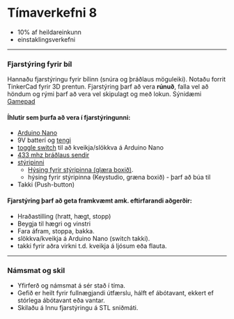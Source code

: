 # Tímaverkefni 8 

- 10% af heildareinkunn
- einstaklingsverkefni

---

### Fjarstýring fyrir bíl 
Hannaðu fjarstýringu fyrir bílinn (snúra og þráðlaus möguleiki). Notaðu forrit TinkerCad fyrir 3D prentun. Fjarstýring þarf að vera **rúnuð**, falla vel að  höndum og rými þarf að vera vel skipulagt og með lokun. Sýnidæmi [Gamepad](https://www.youtube.com/watch?v=JCrsFxdJXu8)
<!-- [Nunchuck](https://en.wikipedia.org/wiki/Wii_Remote#Nunchuk) -->

#### Íhlutir sem þurfa að vera í fjarstýringunni:
- [Arduino Nano](https://www.arduino.cc/en/pmwiki.php?n=Main/ArduinoBoardNano)
- 9V batterí og [tengi](https://www.makerlab-electronics.com/wp-content/uploads/2017/08/9V-Battery-Clip.jpg)
- [toggle switch](https://ae01.alicdn.com/kf/HTB1m0C1SXXXXXcGXpXXq6xXFXXXc/JOYING-LIANG-SS-12F30-Black-Small-Toggle-Switch-Toy-Switches.jpg) til að kveikja/slökkva á Arduino Nano
- [433 mhz þráðlaus sendir](https://lastminuteengineers.com/433mhz-rf-wireless-arduino-tutorial/)
- [stýripinni](https://lastminuteengineers.com/joystick-interfacing-arduino-processing/)  
  - [Hýsing fyrir stýripinna (glæra boxið)](https://www.thingiverse.com/thing:1162200). 
  - hýsing fyrir stýripinna (Keystudio, græna boxið) - þarf að búa til
- Takki (Push-button)

<!--  [MPU-6050 (gyro)](https://lastminuteengineers.com/mpu6050-accel-gyro-arduino-tutorial/) -->

#### Fjarstýring þarf að geta framkvæmt amk. eftirfarandi aðgerðir:
- Hraðastilling (hratt, hægt, stopp)
- Beygja til hægri og vinstri 
- Fara áfram, stoppa, bakka.
- slökkva/kveikja á Arduino Nano (switch takki).
- takki fyrir aðra virkni t.d. kveikja á ljósum eða flauta.

---

### Námsmat og skil
- Yfirferð og námsmat á sér stað í tíma.
- Gefið er heilt fyrir fullnægjandi útfærslu, hálft ef ábótavant, ekkert ef stórlega ábótavant eða vantar.
- Skilaðu á Innu fjarstýringu á STL sniðmáti.
